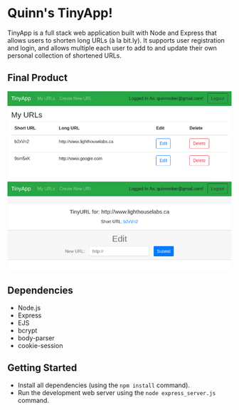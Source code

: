 # Quinn's TinyApp!

TinyApp is a full stack web application built with Node and Express that allows users to shorten long URLs (à la bit.ly). It supports user registration and login, and allows multiple each user to add to and update their own personal collection of shortened URLs.

## Final Product

!["Screenshot of a user's index of shortened URLs"](https://raw.githubusercontent.com/quinnvoker/tinyApp/master/docs/url_index.png)
!["Screenshot of individual URL view and edit page"](https://raw.githubusercontent.com/quinnvoker/tinyApp/master/docs/url_edit.png)

## Dependencies

- Node.js
- Express
- EJS
- bcrypt
- body-parser
- cookie-session

## Getting Started

- Install all dependencies (using the `npm install` command).
- Run the development web server using the `node express_server.js` command.
